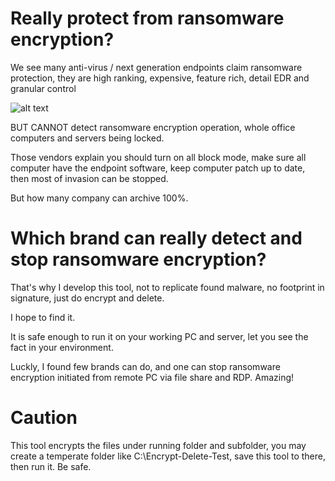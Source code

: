 # Really protect from ransomware encryption?
We see many anti-virus / next generation endpoints claim ransomware protection, they are high ranking, expensive, feature rich, detail EDR and granular control

![alt text](https://i1.wp.com/sandiegofreepress.org/wp-content/uploads/2015/12/gold-toilet-paper.jpg?fit=240%2C210&ssl=1)

 BUT CANNOT detect ransomware encryption operation, whole office computers and servers being locked.

Those vendors explain you should turn on all block mode, make sure all computer have the endpoint software, keep computer patch up to date, then most of invasion can be stopped.

But how many company can archive 100%.

# Which brand can really detect and stop ransomware encryption?

That's why I develop this tool, not to replicate found malware, no footprint in signature, just do encrypt and delete.

I hope to find it.

It is safe enough to run it on your working PC and server, let you see the fact in your environment.

Luckly, I found few brands can do, and one can stop ransomware encryption initiated from remote PC via file share and RDP.  Amazing!

# Caution

This tool encrypts the files under running folder and subfolder, you may create a temperate folder like C:\Encrypt-Delete-Test\, save this tool to there, then run it.  Be safe.
